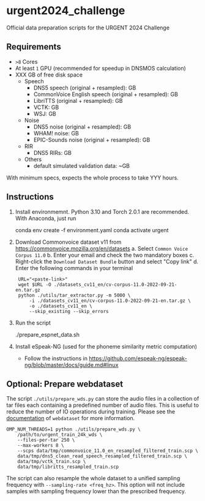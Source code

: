 # urgent2024_challenge
Official data preparation scripts for the URGENT 2024 Challenge

## Requirements

- `>8` Cores
- At least `1` GPU (recommended for speedup in DNSMOS calculation)
- XXX GB of free disk space
  - Speech
    - DNS5 speech (original + resampled): GB
    - CommonVoice English speech (original + resampled): GB
    - LibriTTS (original + resampled): GB
    - VCTK: GB
    - WSJ: GB
  - Noise
    - DNS5 noise (original + resampled): GB
    - WHAM! noise: GB
    - EPIC-Sounds noise (original + resampled): GB
  - RIR
    - DNS5 RIRs: GB
  - Others
    - default simulated validation data: ~GB

With minimum specs, expects the whole process to take YYY hours.

## Instructions

1. Install environmemnt. Python 3.10 and Torch 2.0.1 are recommended.
   With Anaconda, just run

    conda env create -f environment.yaml
    conda activate urgent

2. Download Commonvoice dataset v11 from https://commonvoice.mozilla.org/en/datasets
    a. Select `Common Voice Corpus 11.0`
    b. Enter your email and check the two mandatory boxes
    c. Right-click the `Download Dataset Bundle` button and select "Copy link"
    d. Enter the following commands in your terminal

        URL="<paste-link>"
        wget $URL -O ./datasets_cv11_en/cv-corpus-11.0-2022-09-21-en.tar.gz
        python ./utils/tar_extractor.py -m 5000 \
            -i ./datasets_cv11_en/cv-corpus-11.0-2022-09-21-en.tar.gz \
            -o ./datasets_cv11_en \
            --skip_existing --skip_errors 

3. Run the script

    ./prepare_espnet_data.sh

4. Install eSpeak-NG (used for the phoneme similarity metric computation)
   - Follow the instructions in https://github.com/espeak-ng/espeak-ng/blob/master/docs/guide.md#linux

## Optional: Prepare webdataset

The script `./utils/prepare_wds.py` can store the audio files in a collection
of tar files each containing a predefined number of audio files. This is useful
to reduce the number of IO operations during training. Please see the
[documentation](https://github.com/webdataset/webdataset) of `webdataset` for
more information.

```
OMP_NUM_THREADS=1 python ./utils/prepare_wds.py \
    /path/to/urgent_train_24k_wds \
    --files-per-tar 250 \
    --max-workers 8 \
    --scps data/tmp/commonvoice_11.0_en_resampled_filtered_train.scp \
    data/tmp/dns5_clean_read_speech_resampled_filtered_train.scp \
    data/tmp/vctk_train.scp \
    data/tmp/libritts_resampled_train.scp
```
The script can also resample the whole dataset to a unified sampling frequency
with `--sampling-rate <freq_hz>`. This option will not include samples with
sampling frequency lower than the prescribed frequency.
